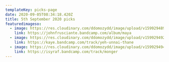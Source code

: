 ```yaml
---
templateKey: picks-page
date: 2020-09-05T08:34:18.420Z
title: 5th September 2020 picks
featuredimageso:
  - image: https://res.cloudinary.com/ddomozydd/image/upload/v1599294899/a0769422831_10_tvznxf.jpg
    link: https://johnfrusciante.bandcamp.com/album/maya
  - image: https://res.cloudinary.com/ddomozydd/image/upload/v1599294922/kayeindian800_pzcrpi.jpg
    link: https://kaye.bandcamp.com/track/yeh-unnai-thane
  - image: https://res.cloudinary.com/ddomozydd/image/upload/v1599294944/isyraqmonger800_ssiyuo.jpg
    link: https://isyraf.bandcamp.com/track/monger
---
```

